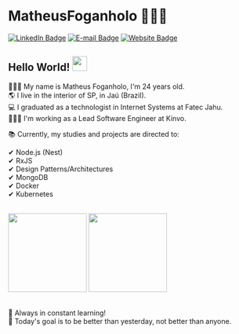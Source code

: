 # MatheusFoganholo 👨🏼‍💻

[![LinkedIn Badge](https://img.shields.io/badge/-LinkedIn-blue?style=flat-square&logo=Linkedin&logoColor=white&link=https://www.linkedin.com/in/MatheusFoganholo)](https://www.linkedin.com/in/MatheusFoganholo)
[![E-mail Badge](https://img.shields.io/badge/-E--mail-c14438?style=flat-square&logo=Gmail&logoColor=white&link=mailto:contato@matheus.app)](mailto:contato@matheus.app)
[![Website Badge](https://img.shields.io/badge/-Website-4285F4?style=flat-square&logo=Google%20Chrome&logoColor=white&link=https://www.matheus.app)](https://www.matheus.app)

## Hello World! <img src="https://raw.githubusercontent.com/MartinHeinz/MartinHeinz/master/wave.gif" width="30px" height="30px">

👱🏼‍♂️ My name is Matheus Foganholo, I'm 24 years old. <br/>
🌎 I live in the interior of SP, in Jaú (Brazil). <br/>
💻 I graduated as a technologist in Internet Systems at Fatec Jahu. <br/>
👨🏼‍💻 I'm working as a Lead Software Engineer at Kinvo. <br/>

📚 Currently, my studies and projects are directed to: <br/>

✔ Node.js (Nest) <br/>
✔ RxJS <br/>
✔ Design Patterns/Architectures <br/>
✔ MongoDB <br/>
✔ Docker <br/>
✔ Kubernetes <br/>

<br/>

<div>
	<img height="160em" src="https://github-readme-stats.vercel.app/api?username=MatheusFoganholo&show_icons=true&theme=radical&hide=issues"/>
	<img height="160em" src="https://github-readme-stats.vercel.app/api/top-langs/?username=MatheusFoganholo&layout=compact&theme=radical"/>
</div>

<br/>

🚀 Always in constant learning!<br/>
🎯 Today's goal is to be better than yesterday, not better than anyone.
